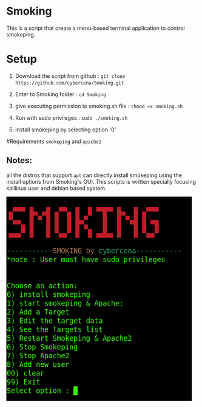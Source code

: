 # Smoking
This is a script that create a menu-based terminal application to control smokeping.

# Setup
1. Download the script from github : ```git clone https://github.com/cybercena/Smoking.git```

2. Enter to Smoking folder : ```cd Smoking```

3. give executing permission to smoking.sh file : ```chmod +x smoking.sh```

4. Run with sudo privileges : ``sudo ./smoking.sh``
5. install smokeping by selecting option '0'

#Requirements
``smokeping`` and ``apache2``

## Notes:
all the distros that support ``apt`` can directly install smokeping using the install options from Smoking's GUI. This scripts is written specially focusing kalilinux user and debian based system.

![smokeping ko screenshot](image.png)

